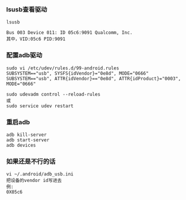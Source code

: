 ### lsusb查看驱动

```shell
lsusb

Bus 003 Device 011: ID 05c6:9091 Qualcomm, Inc. 
其中，VID:05c6 PID:9091
```

### 配置adb驱动

```shell
sudo vi /etc/udev/rules.d/99-android.rules
SUBSYSTEM=="usb", SYSFS{idVendor}="0e8d", MODE="0666"
SUBSYSTEM=="usb", ATTR{idVendor}=="0e8d", ATTR{idProduct}="0003", MODE="0666"
```

```shell
sudo udevadm control --reload-rules
或
sudo service udev restart
```

### 重启adb

```shell
adb kill-server
adb start-server
adb devices 
```

### 如果还是不行的话

```shell
vi ~/.android/adb_usb.ini
把设备的vendor id写进去
例:
0X05c6
```
